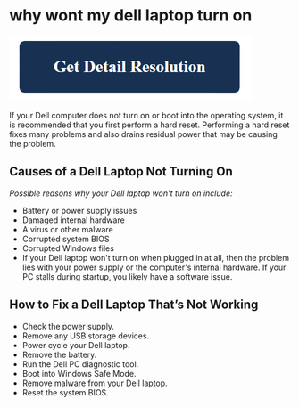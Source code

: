 # why wont my dell laptop turn on

[![why wont my dell laptop turn on](get-detail.png)](https://github.com/windowscentrl/why.wont.my.dell.laptop.turn.on)

If your Dell computer does not turn on or boot into the operating system, it is recommended that you first perform a hard reset. Performing a hard reset fixes many problems and also drains residual power that may be causing the problem.

## Causes of a Dell Laptop Not Turning On

_Possible reasons why your Dell laptop won't turn on include:_

* Battery or power supply issues
* Damaged internal hardware
* A virus or other malware
* Corrupted system BIOS
* Corrupted Windows files
* If your Dell laptop won't turn on when plugged in at all, then the problem lies with your power supply or the computer's internal hardware. If your PC stalls during startup, you likely have a software issue.

## How to Fix a Dell Laptop That’s Not Working

* Check the power supply.
* Remove any USB storage devices.
* Power cycle your Dell laptop.
* Remove the battery.
* Run the Dell PC diagnostic tool.
* Boot into Windows Safe Mode.
* Remove malware from your Dell laptop.
* Reset the system BIOS.
